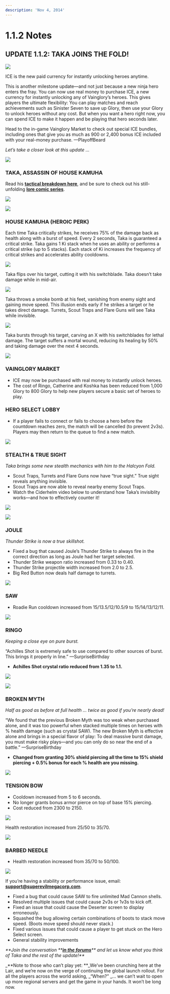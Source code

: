 ```yaml
---
description: 'Nov 4, 2014'
---
```


# 1.1.2 Notes

## UPDATE 1.1.2: TAKA JOINS THE FOLD!

![](../.gitbook/assets/ice%20%281%29.png)

ICE is the new paid currency for instantly unlocking heroes anytime.

This is another milestone update—and not just because a new ninja hero enters the fray. You can now use real money to purchase ICE, a new currency for instantly unlocking any of Vainglory’s heroes. This gives players the ultimate flexibility: You can play matches and reach achievements such as Sinister Seven to save up Glory, then use your Glory to unlock heroes without any cost. But when you want a hero right now, you can spend ICE to make it happen and be playing that hero seconds later.

Head to the in-game Vainglory Market to check out special ICE bundles, including ones that give you as much as 900 or 2,400 bonus ICE included with your real-money purchase. —PlayoffBeard

_Let’s take a closer look at this update …_

![](../.gitbook/assets/new_hero_transp_thin.png)

### **TAKA, ASSASSIN OF HOUSE KAMUHA**

Read his [**tactical breakdown here**](http://www.vainglorygame.com/news/2014/10/30/taka-reveal-tactical-breakdown), and be sure to check out his still-unfolding [**lore comic series**](http://www.vainglorygame.com/news/2014/10/31/blade-in-shadow-realization).

![](../.gitbook/assets/hero_abilities_thin2.png)

![](../.gitbook/assets/taja.png)

### **HOUSE KAMUHA \(HEROIC PERK\)**

Each time Taka critically strikes, he receives 75% of the damage back as health along with a burst of speed. Every 2 seconds, Taka is guaranteed a critical strike. Taka gains 1 Ki stack when he uses an ability or performs a critical strike \(up to 5 stacks\). Each stack of Ki increases the frequency of critical strikes and accelerates ability cooldowns.

![](../.gitbook/assets/s%20%285%29.png)

Taka flips over his target, cutting it with his switchblade. Taka doesn’t take damage while in mid-air.

![](../.gitbook/assets/a.png)

Taka throws a smoke bomb at his feet, vanishing from enemy sight and gaining move speed. This illusion ends early if he strikes a target or he takes direct damage. Turrets, Scout Traps and Flare Guns will see Taka while invisible.

![](../.gitbook/assets/c.png)

Taka bursts through his target, carving an X with his switchblades for lethal damage. The target suffers a mortal wound, reducing its healing by 50% and taking damage over the next 4 seconds.

![](../.gitbook/assets/sad.png)

### **VAINGLORY MARKET**

* ICE may now be purchased with real money to instantly unlock heroes.
* The cost of Ringo, Catherine and Koshka has been reduced from 1,000 Glory to 800 Glory to help new players secure a basic set of heroes to play.

### **HERO SELECT LOBBY**

* If a player fails to connect or fails to choose a hero before the countdown reaches zero, the match will be cancelled \(to prevent 2v3s\). Players may then return to the queue to find a new match.

![](../.gitbook/assets/image%20%28299%29.png)

### **STEALTH & TRUE SIGHT**

_Taka brings some new stealth mechanics with him to the Halcyon Fold._

* Scout Traps, Turrets and Flare Guns now have “true sight.” True sight reveals anything invisible.
* Scout Traps are now able to reveal nearby enemy Scout Traps.
* Watch the Ciderhelm video below to understand how Taka’s invisiblity works—and how to effectively counter it!

![](../.gitbook/assets/image%20%28247%29.png)

![](../.gitbook/assets/image%20%28418%29.png)

### **JOULE**

_Thunder Strike is now a true skillshot._

* Fixed a bug that caused Joule’s Thunder Strike to always fire in the correct direction as long as Joule had her target selected.
* Thunder Strike weapon ratio increased from 0.33 to 0.40.
* Thunder Strike projectile width increased from 2.0 to 2.5.
* Big Red Button now deals half damage to turrets.

![](../.gitbook/assets/image%20%28104%29.png)

### **SAW**

* Roadie Run cooldown increased from 15/13.5/12/10.5/9 to 15/14/13/12/11.

![](../.gitbook/assets/image%20%2854%29.png)

### **RINGO**

_Keeping a close eye on pure burst._

“Achilles Shot is extremely safe to use compared to other sources of burst. This brings it properly in line.” —SurpriseBirthday

* **Achilles Shot crystal ratio reduced from 1.35 to 1.1.**

![](../.gitbook/assets/image%20%286%29.png)

![](../.gitbook/assets/image%20%2831%29.png)

### **BROKEN MYTH**

_Half as good as before at full health … twice as good if you’re nearly dead!_

“We found that the previous Broken Myth was too weak when purchased alone, and it was too powerful when stacked multiple times on heroes with % health damage \(such as crystal SAW\). The new Broken Myth is effective alone and brings in a special flavor of play: To deal massive burst damage, you must make risky plays—and you can only do so near the end of a battle.” —SurpriseBirthday

* **Changed from granting 30% shield piercing all the time to 15% shield piercing + 0.5% bonus for each % health are you missing.**

![](../.gitbook/assets/image%20%28357%29.png)

### **TENSION BOW**

* Cooldown increased from 5 to 6 seconds.
* No longer grants bonus armor pierce on top of base 15% piercing.
* Cost reduced from 2300 to 2150.

![](../.gitbook/assets/image%20%28426%29.png)

Health restoration increased from 25/50 to 35/70.

![](../.gitbook/assets/image%20%28136%29.png)

### **BARBED NEEDLE**

* Health restoration increased from 35/70 to 50/100.

![](../.gitbook/assets/image%20%28116%29.png)

If you’re having a stability or performance issue, email: [**support@superevilmegacorp.com**](mailto:support@superevilmegacorp.com).

* Fixed a bug that could cause SAW to fire unlimited Mad Cannon shells.
* Resolved multiple issues that could cause 2v3s or 1v3s to kick off.
* Fixed an issue that could cause the Deserter screen to display erroneously.
* Squashed the bug allowing certain combinations of boots to stack move speed. \(Boots move speed should never stack.\)
* Fixed various issues that could cause a player to get stuck on the Hero Select screen.
* General stability improvements

_**Join the conversation **_[_**in the forums**_](http://forums.vainglorygame.com/index.php)_** and let us know what you think of Taka and the rest of the update!**_

_**Note to those who can’t play yet: **\_We’ve been crunching here at the Lair, and we’re now on the verge of continuing the global launch rollout. For all the players across the world asking, _“When?” \_… we can’t wait to open up more regional servers and get the game in your hands. It won’t be long now.

